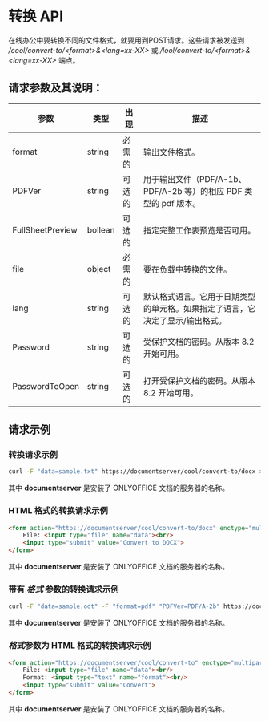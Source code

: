 ﻿---
sidebar_position: -3
---

# 转换 API

在线办公中要转换不同的文件格式，就要用到POST请求。这些请求被发送到 */cool/convert-to/\<format>&\<lang=xx-XX>* 或 */lool/convert-to/\<format>&\<lang=xx-XX>* 端点。

## 请求参数及其说明：

| 参数        | 类型    | 出现 | 描述                                                                                                                             |
| ---------------- | ------- | -------- | --------------------------------------------------------------------------------------------------------------------------------------- |
| format           | string  | 必需的 | 输出文件格式。                                                                                                                |
| PDFVer           | string  | 可选的 | 用于输出文件（PDF/A-1b、PDF/A-2b 等）的相应 PDF 类型的 pdf 版本。                               |
| FullSheetPreview | bollean | 可选的 | 指定完整工作表预览是否可用。                                                                          |
| file             | object  | 必需的 | 要在负载中转换的文件。                                                                                                       |
| lang             | string  | 可选的 | 默认格式语言。它用于日期类型的单元格。如果指定了语言，它决定了显示/输出格式。 |
| Password         | string  | 可选的 | 受保护文档的密码。从版本 8.2 开始可用。                                                                      |
| PasswordToOpen   | string  | 可选的 | 打开受保护文档的密码。从版本 8.2 开始可用。                                                                  |

## 请求示例

### 转换请求示例

``` sh
curl -F "data=sample.txt" https://documentserver/cool/convert-to/docx > result.docx
```

其中 **documentserver** 是安装了 ONLYOFFICE 文档的服务器的名称。

### HTML 格式的转换请求示例

``` html
<form action="https://documentserver/cool/convert-to/docx" enctype="multipart/form-data" method="post">
    File: <input type="file" name="data"><br/>
    <input type="submit" value="Convert to DOCX">
</form>
```

其中 **documentserver** 是安装了 ONLYOFFICE 文档的服务器的名称。

### 带有 *格式* 参数的转换请求示例

``` sh
curl -F "data=sample.odt" -F "format=pdf" "PDFVer=PDF/A-2b" https://documentserver/cool/convert-to > result.pdf
```

其中 **documentserver** 是安装了 ONLYOFFICE 文档的服务器的名称。

### *格式*参数为 HTML 格式的转换请求示例

``` html
<form action="https://documentserver/cool/convert-to" enctype="multipart/form-data" method="post">
    File: <input type="file" name="data"><br/>
    Format: <input type="text" name="format"><br/>
    <input type="submit" value="Convert">
</form>
```

其中 **documentserver** 是安装了 ONLYOFFICE 文档的服务器的名称。
